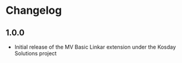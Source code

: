 # Changelog

## 1.0.0

- Initial release of the MV Basic Linkar extension under the Kosday Solutions project